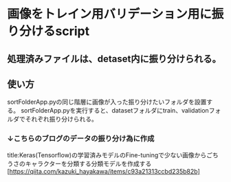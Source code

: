 # 画像をトレイン用バリデーション用に振り分けるscript

## 処理済みファイルは、detaset内に振り分けられる。

## 使い方

sortFolderApp.pyの同じ階層に画像が入った振り分けたいフォルダを設置する。
sortFolderApp.pyを実行すると、datasetフォルダにtrain、validationフォルダでそれぞれ振り分けられる。

### ↓こちらのブログのデータの振り分け為に作成
title:Keras(Tensorflow)の学習済みモデルのFine-tuningで少ない画像からごちうさのキャラクターを分類する分類モデルを作成する
[https://qiita.com/kazuki_hayakawa/items/c93a21313ccbd235b82b]
